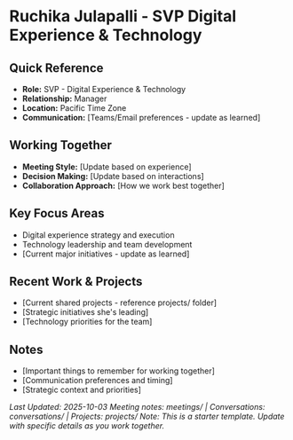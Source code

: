 # Ruchika Julapalli - SVP Digital Experience & Technology

## Quick Reference
- **Role:** SVP - Digital Experience & Technology
- **Relationship:** Manager
- **Location:** Pacific Time Zone
- **Communication:** [Teams/Email preferences - update as learned]

## Working Together
- **Meeting Style:** [Update based on experience]
- **Decision Making:** [Update based on interactions]
- **Collaboration Approach:** [How we work best together]

## Key Focus Areas
- Digital experience strategy and execution
- Technology leadership and team development
- [Current major initiatives - update as learned]

## Recent Work & Projects
- [Current shared projects - reference projects/ folder]
- [Strategic initiatives she's leading]
- [Technology priorities for the team]

## Notes
- [Important things to remember for working together]
- [Communication preferences and timing]
- [Strategic context and priorities]

*Last Updated: 2025-10-03*
*Meeting notes: meetings/ | Conversations: conversations/ | Projects: projects/*
*Note: This is a starter template. Update with specific details as you work together.*